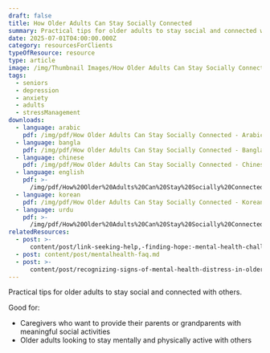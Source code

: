```yaml
---
draft: false
title: How Older Adults Can Stay Socially Connected
summary: Practical tips for older adults to stay social and connected with others
date: 2025-07-01T04:00:00.000Z
category: resourcesForClients
typeOfResource: resource
type: article
image: /img/Thumbnail Images/How Older Adults Can Stay Socially Connected.png
tags:
  - seniors
  - depression
  - anxiety
  - adults
  - stressManagement
downloads:
  - language: arabic
    pdf: /img/pdf/How Older Adults Can Stay Socially Connected - Arabic.pdf
  - language: bangla
    pdf: /img/pdf/How Older Adults Can Stay Socially Connected - Bangla.pdf
  - language: chinese
    pdf: /img/pdf/How Older Adults Can Stay Socially Connected - Chinese.pdf
  - language: english
    pdf: >-
      /img/pdf/How%20Older%20Adults%20Can%20Stay%20Socially%20Connected%20-%20English.pdf
  - language: korean
    pdf: /img/pdf/How Older Adults Can Stay Socially Connected - Korean.pdf
  - language: urdu
    pdf: >-
      /img/pdf/How%20Older%20Adults%20Can%20Stay%20Socially%20Connected%20-%20Urdu.pdf
relatedResources:
  - post: >-
      content/post/link-seeking-help,-finding-hope:-mental-health-challenges-and-solutions-for-asian-americans-in-new-york-city.md
  - post: content/post/mentalhealth-faq.md
  - post: >-
      content/post/recognizing-signs-of-mental-health-distress-in-older-adults.md
---
```


Practical tips for older adults to stay social and connected with others.

Good for:

* Caregivers who want to provide their parents or grandparents with meaningful social activities
* Older adults looking to stay mentally and physically active with others
